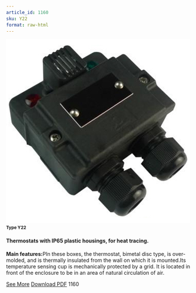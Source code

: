 ```yaml
---
article_id: 1160
sku: Y22
format: raw-html
---
```

 <img src="../new-images/Y22.jpg" class="card-imgs mb-2">
 <small class="text-grey mb-2"><b>Type Y22</b> </small>
 <h4>Thermostats with IP65 plastic housings, for heat tracing.
 </h4>
 <p><b>Main features:</b>PIn these boxes, the thermostat, bimetal disc type, is over-molded, and is thermally insulated from the wall on which it is mounted.Its temperature sensing cup is mechanically protected by a grid. It is located in front of the enclosure to be in an area of natural circulation of air.</p>
 <div class="btns">
 <a href="thermostats-with-IP65-plastic-y22.html" class="btn-red">See More</a>
 <a href="pdf/2-106Thermostats with IP65 plastic housings for heat tracing20140618.pdf" target="_blank" class="btn-red">Download PDF</a>
 <!-- <a href="http://www.ultimheat.com/cat2.html" class="access-link" target="_blank"> Access full catalogue <i class="fa fa-external-link" aria-hidden="true"></i> </a> -->
 <span class="number-btn">1160</span>
 </div>
 